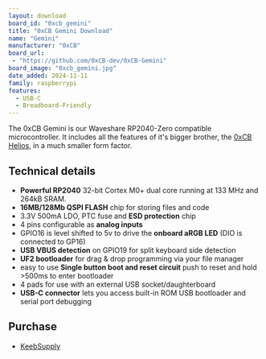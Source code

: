 ```yaml
---
layout: download
board_id: "0xcb_gemini"
title: "0xCB Gemini Download"
name: "Gemini"
manufacturer: "0xCB"
board_url:
 - "https://github.com/0xCB-dev/0xCB-Gemini"
board_image: "0xcb_gemini.jpg"
date_added: 2024-11-11
family: raspberrypi
features:
  - USB-C
  - Breadboard-Friendly
---
```


The 0xCB Gemini is our Waveshare RP2040-Zero compatible microcontroller. It includes all the features of it's bigger brother, the [0xCB Helios](https://circuitpython.org/board/0xcb_helios/), in a much smaller form factor.

## Technical details

- **Powerful RP2040** 32-bit Cortex M0+ dual core running at 133 MHz and 264kB SRAM.
- **16MB/128Mb QSPI FLASH** chip for storing files and code
- 3.3V 500mA LDO, PTC fuse and **ESD protection** chip
- 4 pins configurable as **analog inputs**
- GPIO16 is level shifted to 5v to drive the **onboard aRGB LED** (DIO is connected to GP16)
- **USB VBUS detection** on GPIO19 for split keyboard side detection
- **UF2 bootloader** for drag & drop programming via your file manager
- easy to use **Single button boot and reset circuit** push to reset and hold >500ms to enter bootloader
- 4 pads for use with an external USB socket/daughterboard
- **USB-C connector** lets you access built-in ROM USB bootloader and serial port debugging

## Purchase

- [KeebSupply](https://keeb.supply/products/0xcb-gemini)
